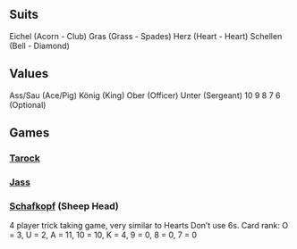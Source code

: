 ## Suits
Eichel (Acorn - Club)
Gras (Grass - Spades)
Herz (Heart - Heart)
Schellen (Bell - Diamond)
## Values
Ass/Sau (Ace/Pig)
König (King)
Ober (Officer)
Unter (Sergeant)
10
9
8
7
6 (Optional)
## Games
### [Tarock](https://en.wikipedia.org/wiki/Tarot_card_games#Tarock)
### [Jass](https://en.wikipedia.org/wiki/Jass)
### [Schafkopf](https://en.wikipedia.org/wiki/Schafkopf) (Sheep Head)
4 player trick taking game, very similar to Hearts
Don’t use 6s.
Card rank: O = 3, U = 2, A = 11, 10 = 10, K = 4, 9 = 0, 8 = 0, 7 = 0